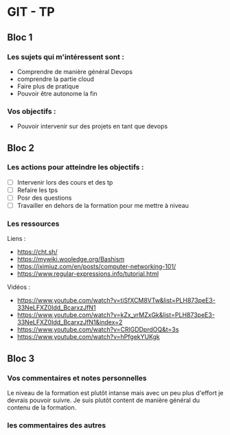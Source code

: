 # GIT - TP

## Bloc 1

### Les sujets qui m'intéressent sont :

* Comprendre de manière général Devops 
* comprendre la partie cloud 
* Faire plus de pratique 
* Pouvoir être autonome la fin

### Vos objectifs :

* Pouvoir intervenir sur des projets en tant que devops

## Bloc 2

### Les actions pour atteindre les objectifs :

- [ ] Intervenir lors des cours et des tp
- [ ] Refaire les tps 
- [ ] Posr des questions
- [ ] Travailler en dehors de la formation pour me mettre à niveau

### Les ressources 

Liens : 
* https://cht.sh/
* https://mywiki.wooledge.org/Bashism
* https://iximiuz.com/en/posts/computer-networking-101/
* https://www.regular-expressions.info/tutorial.html

Vidéos :
* https://www.youtube.com/watch?v=tiSfXCM8VTw&list=PLH873peE3-33NeLFXZ0Idd_BcarxzJfN1
* https://www.youtube.com/watch?v=kZx_vrMZxGk&list=PLH873peE3-33NeLFXZ0Idd_BcarxzJfN1&index=2
* https://www.youtube.com/watch?v=CRlGDDprdOQ&t=3s
* https://www.youtube.com/watch?v=hPfgekYUKgk 

## Bloc 3

### Vos commentaires et notes personnelles

Le niveau de la formation est plutôt intanse mais avec un peu plus d'effort je devrais pouvoir suivre.
Je suis plutôt content de manière général du contenu de la formation.


### les commentaires des autres